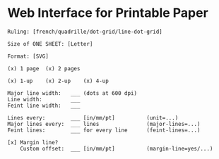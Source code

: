 # Web Interface for Printable Paper

    Ruling: [french/quadrille/dot-grid/line-dot-grid]
    
    Size of ONE SHEET: [Letter]
    
    Format: [SVG]
    
    (x) 1 page  (x) 2 pages
    
    (x) 1-up    (x) 2-up    (x) 4-up

    Major line width:   ___ (dots at 600 dpi)
    Line width:         ___
    Feint line width:   ___
    
    Lines every:        ___ [in/mm/pt]          (unit=...)
    Major lines every:  ___ lines               (major-lines=...)
    Feint lines:        ___ for every line      (feint-lines=...)

    [x] Margin line?
        Custom offset:  ___ [in/mm/pt]          (margin-line=yes/...)
